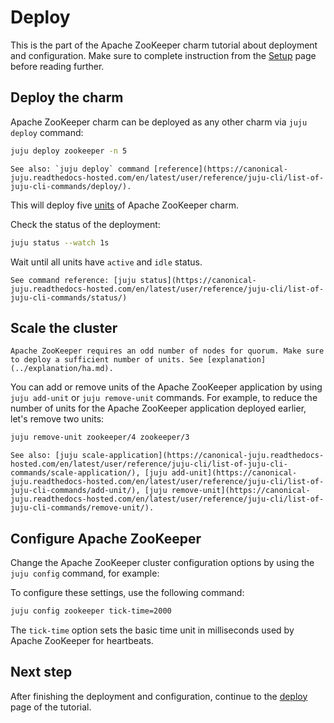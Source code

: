 # Deploy

This is the part of the Apache ZooKeeper charm tutorial about deployment and configuration. Make sure to complete instruction from the [Setup](setup) page before reading further.

## Deploy the charm

Apache ZooKeeper charm can be deployed as any other charm via `juju deploy` command:

```bash
juju deploy zookeeper -n 5
```

```{note}
See also: `juju deploy` command [reference](https://canonical-juju.readthedocs-hosted.com/en/latest/user/reference/juju-cli/list-of-juju-cli-commands/deploy/).
```

This will deploy five [units](https://canonical-juju.readthedocs-hosted.com/en/latest/user/reference/unit) of Apache ZooKeeper charm.

Check the status of the deployment:

```bash
juju status --watch 1s
```

Wait until all units have `active` and `idle` status.

```{note}
See command reference: [juju status](https://canonical-juju.readthedocs-hosted.com/en/latest/user/reference/juju-cli/list-of-juju-cli-commands/status/)
```

## Scale the cluster

```{warning}
Apache ZooKeeper requires an odd number of nodes for quorum. Make sure to deploy a sufficient number of units. See [explanation](../explanation/ha.md).
```

You can add or remove units of the Apache ZooKeeper application by using `juju add-unit` or `juju remove-unit` commands. For example, to reduce the number of units for the Apache ZooKeeper application deployed earlier, let's remove two units:

```bash
juju remove-unit zookeeper/4 zookeeper/3
```

```{note}
See also: [juju scale-application](https://canonical-juju.readthedocs-hosted.com/en/latest/user/reference/juju-cli/list-of-juju-cli-commands/scale-application/), [juju add-unit](https://canonical-juju.readthedocs-hosted.com/en/latest/user/reference/juju-cli/list-of-juju-cli-commands/add-unit/), [juju remove-unit](https://canonical-juju.readthedocs-hosted.com/en/latest/user/reference/juju-cli/list-of-juju-cli-commands/remove-unit/).
```

## Configure Apache ZooKeeper

Change the Apache ZooKeeper cluster configuration options by using the `juju config` command, for example:

To configure these settings, use the following command:

```bash
juju config zookeeper tick-time=2000
```

The `tick-time` option sets the basic time unit in milliseconds used by Apache ZooKeeper for heartbeats.

## Next step

After finishing the deployment and configuration, continue to the [deploy](deploy) page of the tutorial.
